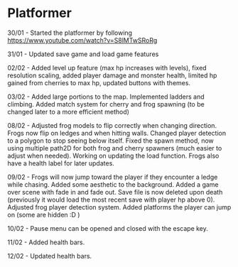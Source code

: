 # **Platformer**

30/01 - Started the platformer by following https://www.youtube.com/watch?v=S8lMTwSRoRg 

31/01 - Updated save game and load game features

02/02 - Added level up feature (max hp increases with levels), fixed resolution scaling, added player damage and monster health, limited hp gained from cherries to max hp, updated buttons with themes.  

03/02 - Added large portions to the map. Implemented ladders and climbing. Added match system for cherry and frog spawning (to be changed later to a more efficient method)

08/02 - Adjusted frog models to flip correctly when changing direction. Frogs now flip on ledges and when hitting walls. Changed player detection to a polygon to stop seeing below itself. Fixed the spawn method, now using multiple path2D for both frog and cherry spawners (much easier to adjust when needed). Working on updating the load function. Frogs also have a health label for later updates. 

09/02 - Frogs will now jump toward the player if they encounter a ledge while chasing. Added some aesthetic to the background. Added a game over scene with fade in and fade out. Save file is now deleted upon death (previously it would load the most recent save with player hp above 0). Adjusted frog player detection system. Added platforms the player can jump on (some are hidden :D )

10/02 - Pause menu can be opened and closed with the escape key.

11/02 - Added health bars.

12/02 - Updated health bars. 
